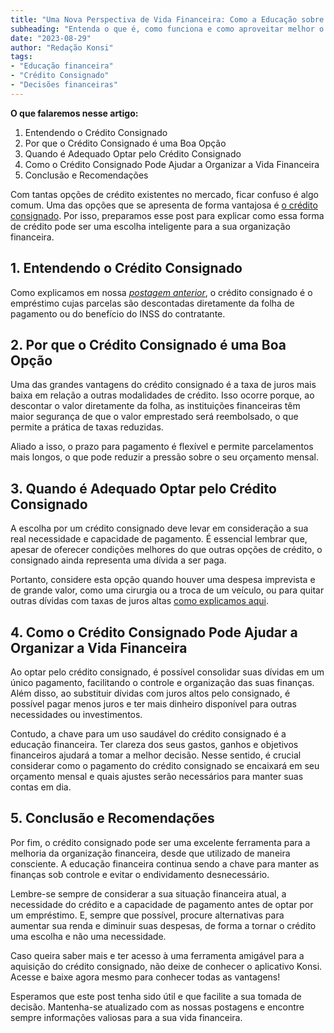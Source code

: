 ```yaml
---
title: "Uma Nova Perspectiva de Vida Financeira: Como a Educação sobre o Crédito Consignado pode Transformar as suas Decisões Financeiras"
subheading: "Entenda o que é, como funciona e como aproveitar melhor o empréstimo consignado."
date: "2023-08-29"
author: "Redação Konsi"
tags:
- "Educação financeira"
- "Crédito Consignado"
- "Decisões financeiras"
---
```


**O que falaremos nesse artigo:**
1. Entendendo o Crédito Consignado
2. Por que o Crédito Consignado é uma Boa Opção
3. Quando é Adequado Optar pelo Crédito Consignado
4. Como o Crédito Consignado Pode Ajudar a Organizar a Vida Financeira
5. Conclusão e Recomendações

Com tantas opções de crédito existentes no mercado, ficar confuso é algo comum. Uma das opções que se apresenta de forma vantajosa é [o crédito consignado](https://www.konsi.com.br/postagens/por-que-o-crdito-consignado-a-melhor-escolha-para-servidores-pblicos). Por isso, preparamos esse post para explicar como essa forma de crédito pode ser uma escolha inteligente para a sua organização financeira. 

## 1. Entendendo o Crédito Consignado

Como explicamos em nossa *[postagem anterior](https://www.konsi.com.br/postagens/o-guia-definitivo-sobre-crdito-consignado-para-servidor-pblico-novato)*, o crédito consignado é o empréstimo cujas parcelas são descontadas diretamente da folha de pagamento ou do benefício do INSS do contratante.

## 2. Por que o Crédito Consignado é uma Boa Opção

Uma das grandes vantagens do crédito consignado é a taxa de juros mais baixa em relação a outras modalidades de crédito. Isso ocorre porque, ao descontar o valor diretamente da folha, as instituições financeiras têm maior segurança de que o valor emprestado será reembolsado, o que permite a prática de taxas reduzidas. 

Aliado a isso, o prazo para pagamento é flexível e permite parcelamentos mais longos, o que pode reduzir a pressão sobre o seu orçamento mensal.

## 3. Quando é Adequado Optar pelo Crédito Consignado

A escolha por um crédito consignado deve levar em consideração a sua real necessidade e capacidade de pagamento. É essencial lembrar que, apesar de oferecer condições melhores do que outras opções de crédito, o consignado ainda representa uma dívida a ser paga.

Portanto, considere esta opção quando houver uma despesa imprevista e de grande valor, como uma cirurgia ou a troca de um veículo, ou para quitar outras dívidas com taxas de juros altas [como explicamos aqui](https://www.konsi.com.br/postagens/como-usar-o-crdito-consignado-para-quitar-dvidas-caras). 

## 4. Como o Crédito Consignado Pode Ajudar a Organizar a Vida Financeira

Ao optar pelo crédito consignado, é possível consolidar suas dívidas em um único pagamento, facilitando o controle e organização das suas finanças. Além disso, ao substituir dívidas com juros altos pelo consignado, é possível pagar menos juros e ter mais dinheiro disponível para outras necessidades ou investimentos.

Contudo, a chave para um uso saudável do crédito consignado é a educação financeira. Ter clareza dos seus gastos, ganhos e objetivos financeiros ajudará a tomar a melhor decisão. Nesse sentido, é crucial considerar como o pagamento do crédito consignado se encaixará em seu orçamento mensal e quais ajustes serão necessários para manter suas contas em dia.

## 5. Conclusão e Recomendações

Por fim, o crédito consignado pode ser uma excelente ferramenta para a melhoria da organização financeira, desde que utilizado de maneira consciente. A educação financeira continua sendo a chave para manter as finanças sob controle e evitar o endividamento desnecessário.

Lembre-se sempre de considerar a sua situação financeira atual, a necessidade do crédito e a capacidade de pagamento antes de optar por um empréstimo. E, sempre que possível, procure alternativas para aumentar sua renda e diminuir suas despesas, de forma a tornar o crédito uma escolha e não uma necessidade.

Caso queira saber mais e ter acesso à uma ferramenta amigável para a aquisição do crédito consignado, não deixe de conhecer o aplicativo Konsi. Acesse e baixe agora mesmo para conhecer todas as vantagens! 

Esperamos que este post tenha sido útil e que facilite a sua tomada de decisão. Mantenha-se atualizado com as nossas postagens e encontre sempre informações valiosas para a sua vida financeira.